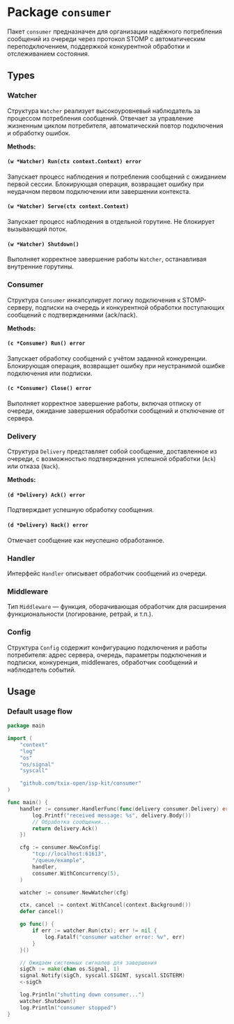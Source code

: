 # Package `consumer`

Пакет `consumer` предназначен для организации надёжного потребления сообщений из очереди через протокол STOMP с автоматическим переподключением, поддержкой конкурентной обработки и отслеживанием состояния.

## Types

### Watcher

Структура `Watcher` реализует высокоуровневый наблюдатель за процессом потребления сообщений. Отвечает за управление жизненным циклом потребителя, автоматический повтор подключения и обработку ошибок.

**Methods:**

#### `(w *Watcher) Run(ctx context.Context) error`

Запускает процесс наблюдения и потребления сообщений с ожиданием первой сессии. Блокирующая операция, возвращает ошибку при неудачном первом подключении или завершении контекста.

#### `(w *Watcher) Serve(ctx context.Context)`

Запускает процесс наблюдения в отдельной горутине. Не блокирует вызывающий поток.

#### `(w *Watcher) Shutdown()`

Выполняет корректное завершение работы `Watcher`, останавливая внутренние горутины.

### Consumer

Структура `Consumer` инкапсулирует логику подключения к STOMP-серверу, подписки на очередь и конкурентной обработки поступающих сообщений с подтверждениями (ack/nack).

**Methods:**

#### `(c *Consumer) Run() error`

Запускает обработку сообщений с учётом заданной конкуренции. Блокирующая операция, возвращает ошибку при неустранимой ошибке подключения или подписки.

#### `(c *Consumer) Close() error`

Выполняет корректное завершение работы, включая отписку от очереди, ожидание завершения обработки сообщений и отключение от сервера.

### Delivery

Структура `Delivery` представляет собой сообщение, доставленное из очереди, с возможностью подтверждения успешной обработки (`Ack`) или отказа (`Nack`).

**Methods:**

#### `(d *Delivery) Ack() error`

Подтверждает успешную обработку сообщения.

#### `(d *Delivery) Nack() error`

Отмечает сообщение как неуспешно обработанное.

### Handler

Интерфейс `Handler` описывает обработчик сообщений из очереди.

### Middleware

Тип `Middleware` — функция, оборачивающая обработчик для расширения функциональности (логирование, ретрай, и т.п.).

### Config

Структура `Config` содержит конфигурацию подключения и работы потребителя: адрес сервера, очередь, параметры подключения и подписки, конкуренция, middlewares, обработчик сообщений и наблюдатель событий.

## Usage

### Default usage flow

```go
package main

import (
	"context"
	"log"
	"os"
	"os/signal"
	"syscall"

	"github.com/txix-open/isp-kit/consumer"
)

func main() {
	handler := consumer.HandlerFunc(func(delivery consumer.Delivery) error {
		log.Printf("received message: %s", delivery.Body())
		// Обработка сообщения...
		return delivery.Ack()
	})

	cfg := consumer.NewConfig(
		"tcp://localhost:61613",
		"/queue/example",
		handler,
		consumer.WithConcurrency(5),
	)

	watcher := consumer.NewWatcher(cfg)

	ctx, cancel := context.WithCancel(context.Background())
	defer cancel()

	go func() {
		if err := watcher.Run(ctx); err != nil {
			log.Fatalf("consumer watcher error: %v", err)
		}
	}()

	// Ожидаем системных сигналов для завершения
	sigCh := make(chan os.Signal, 1)
	signal.Notify(sigCh, syscall.SIGINT, syscall.SIGTERM)
	<-sigCh

	log.Println("shutting down consumer...")
	watcher.Shutdown()
	log.Println("consumer stopped")
}

```
